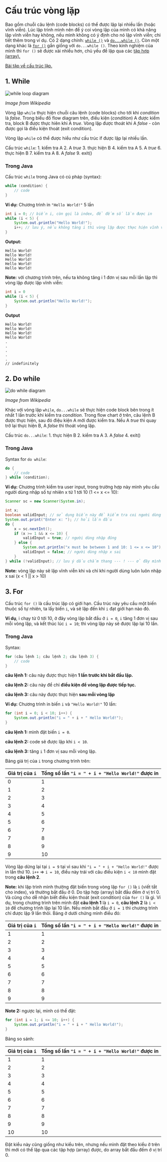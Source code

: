 # Cấu trúc vòng lặp
Bao gồm chuỗi câu lệnh (code blocks) có thể được lặp lại nhiều lần (hoặc vĩnh viễn). Lúc lập trình mình nên để ý coi vòng lặp của mình có khả năng lặp vĩnh viễn hay không, nếu mình không có ý định cho nó lặp vĩnh viễn; chi tiết thêm trong ví dụ. Có 2 dạng chính: [`while ()`](#1-while) và [`do...while ()`](#2-do-while). Còn một dạng khác là [`for ()`](#3-for) gần giống với `do...while ()`. Theo kinh nghiệm của mình thì `for ()` sẽ được xài nhiều hơn, chủ yếu để lặp qua các [tập hợp (array).](Array.md)

[Bài tập về cấu trúc lặp.](LoopExercises.md)

## 1. While
![while loop diagram](images/while.png)

*Image from Wikipedia*

Vòng lặp `while` thực hiện chuỗi câu lệnh (code blocks) cho tới khi *condition* là *false*. Trong biểu đồ flow diagram trên, điều kiện (*condition*) A được kiểm tra, block B được thực hiên khi A *true*. Vòng lặp được thoát khi A *false* - còn được gọi là điều kiện thoát (exit condition).

Vòng lặp `while` có thể được hiểu như cấu trúc if được lập lại nhiều lần.

Cấu trúc `while`:
    1. kiểm tra A
    2. A *true*
    3. thực hiện B
    4. kiểm tra A
    5. A *true*
    6. thực hiện B
    7. kiểm tra A
    8. A *false*
    9. exit()

### Trong Java 
Cấu trúc `while` trong Java có cú pháp (syntax):
```java
while (condition) {
    // code
}
```

**Ví dụ:** 
Chương trình in `"Hello World!"` 5 lần
```java
int i = 0; // biến i, còn gọi là index, để đếm số lần được in
while (i < 5) {
    System.out.println("Hello World!");
    i++; // lưu ý, nếu không tăng i thì vòng lặp được thực hiện vĩnh viễn (indefinitely)
}
```

**Output:**
```
Hello World!
Hello World!
Hello World!
Hello World!
Hello World!
```

**Note:** với chương trình trên, nếu ta không tăng i 1 đơn vị sau mỗi lần lặp thì vòng lặp được lặp vĩnh viễn:
```java
int i = 0
while (i < 5) {
    System.out.println("Hello World!");
}
```

**Output**
```
Hello World!
Hello World!
Hello World!
Hello World!
.
.
.
.
.
// indefinitely
```

## 2. Do while
![do while diagram](images/dowhile.png)

*Image from Wikipedia*

Khác với vòng lặp `while`, `do...while` sẽ thực hiện code block bên trong ít nhất 1 lần trước khi kiểm tra *condition*. Trong flow chart ở trên, câu lệnh B được thực hiện, sau đó điệu kiện A mới được kiểm tra. Nếu A *true* thì quay trở lại thực hiện B, A *false* thì thoát vòng lặp.

Cấu trúc `do...while`:
    1. thực hiện B
    2. kiểm tra A
    3. A *false*
    4. exit()

### Trong Java
Syntax for `do while`:
```java
do {
    // code
} while (condition);
```

**Ví dụ:**
Chương trình kiểm tra user input, trong trường hợp này mình yêu cầu người dùng nhập số tự nhiên x từ 1 tới 10 (1 <= x <= 10):
```java
Scanner sc = new Scanner(System.in);

int x;
boolean validInput; // sử dụng biến này để kiểm tra coi người dùng nhập đúng không
System.out.print("Enter x: "); // hỏi lần đầu
do {
    x = sc.nextInt();
    if (x >= 1 && x <= 10) {
        validInput = true; // người dùng nhập đúng
    } else {
        System.out.println("x must be between 1 and 10: 1 <= x <= 10");
        validInput = false; // người dùng nhập x sai
    }
} while (!validInput); // lưu ý dấu chắm thang --- ! --- ở đây mình lặp khi validInput là false.
```

**Note:** vòng lặp này sẽ lặp vĩnh viễn khi và chỉ khi người dùng luôn luôn nhập x sai (x < 1 || x > 10)

## 3. For
Cấu trúc `for ()` là cấu trúc lặp có giới hạn. Cấu trúc này yêu cầu một biến thuộc số tự nhiên, ta lấy biến `i`, và sẽ lặp đến khi `i` đạt giới hạn nào đó. 

**Ví dụ**, i chạy từ 0 tới 10, ở đây vòng lặp bắt đầu ở `i = 0`, `i` tăng 1 đơn vị sau mỗi vòng lặp, và kết thúc lúc `i = 10`; thì vòng lặp này sẽ được lặp lại 10 lần.

### Trong Java
Syntax: 
```java
for (câu lệnh 1; câu lệnh 2; câu lệnh 3) {
    // code
}
```
**câu lệnh 1:** câu này được thực hiện **1 lần trước khi bắt đầu lặp.**

**câu lệnh 2:** câu này để chỉ **điều kiện để vòng lặp được tiếp tục.**

**câu lệnh 3:** câu này được thực hiện **sau mỗi vòng lặp**

**Ví dụ:**
Chương trình in biến `i` và `"Hello World!"` 10 lần:
```java
for (int i = 0; i < 10; i++) {
    System.out.println("i = " + i + " Hello World!");
}
```
**câu lệnh 1:** mình đặt biến `i = 0`.

**câu lệnh 2:** code sẽ được lặp khi `i < 10`.

**câu lệnh 3:** tăng `i` 1 đơn vị sau mỗi vòng lặp.

Bảng giá trị của `i` trong chương trình trên:

|Giá trị của `i`|Tổng số lần `"i = " + i + "Hello World!"` được in|
|---|---|
|0|1|
|1|2|
|2|3|
|3|4|
|4|5|
|5|6|
|6|7|
|7|8|
|8|9|
|9|10|

Vòng lặp dừng lại tại `i = 9` tại vì sau khi `"i = " + i + "Hello World!"` được in lần thứ 10. `i++` => `i = 10`, điều này trái với câu điều kiện `i < 10` mình đặt trong **câu lệnh 2**.

**Note:** khi lập trình mình thường đặt biến trong vòng lập `for ()` là `i` (viết tắt cho index), và thường bắt đầu ở 0. Do tập hợp (array) bắt đầu đếm ở vị trí 0. Và cũng cho dễ nhận biết điều kiện thoát (exit condition) của `for ()` là gì. Ví dụ, trong chương trình trên mình đặt **câu lệnh 1** là `i = 0`, **câu lệnh 2** là `i < 10` để chương trình lặp lại 10 lần. Nếu mình bắt đầu ở `i = 1` thì chương trình chỉ được lặp 9 lần thôi. Bảng ở dưới chứng mình điều đó:

|Giá trị của `i`|Tổng số lần `"i = " + i + "Hello World!"` được in|
|---|---|
|1|1|
|2|2|
|3|3|
|4|4|
|5|5|
|6|6|
|7|7|
|8|8|
|9|9|

**Note 2:** ngược lại, mình có thể đặt:
```java
for (int i = 1; i <= 10; i++) {
    System.out.println("i = " + i + " Hello World!");
}
```
Bảng so sánh:

|Giá trị của `i`|Tổng số lần `"i = " + i + "Hello World!"` được in|
|---|---|
|1|1|
|2|2|
|3|3|
|4|4|
|5|5|
|6|6|
|7|7|
|8|8|
|9|9|
|10|10|

Đặt kiểu này cũng giống như kiểu trên, nhưng nếu mình đặt theo kiểu ở trên thì mới có thể lặp qua các tập hợp (array) được, do array bắt đầu đếm ở vị trí 0.
